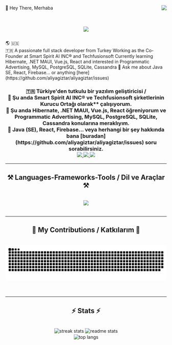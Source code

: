 👋 Hey There, Merhaba
<img align="right" src="https://visitor-badge.laobi.icu/badge?page_id=aliyagiztar.aliyagiztar" />
<h1 align="center">
    <img src="https://readme-typing-svg.herokuapp.com/?font=Righteous&size=35&center=true&vCenter=true&width=500&height=70&duration=4000&lines=Hi+There!+👋;+Merhaba!+👋;+I'm+Ali+Yağız+Tar!;+Ben+Ali+Yağız+Tar!;" />
</h1>
🌎 🇺🇸
<br/>
🇹🇷 A passionate full stack developer from Turkey</h3>
Working as the Co-Founder at Smart Spirit AI INC® and Techfusionsoft
Currently learning Hibernate, .NET MAUI, Vue.js, React and interested in Programmatic Advertising, MySQL, PostgreSQL, SQLite, Cassandra
 💬 Ask me about Java SE, React, Firebase... or anything [here](https://github.com/aliyagiztar/aliyagiztar/issues)
<br/>
<h3 align="center">🇹🇷 Türkiye'den tutkulu bir yazılım geliştiricisi / 
<br/>
<div align="center">
 🔭 Şu anda Smart Spirit AI INC® ve Techfusionsoft şirketlerinin Kurucu Ortağı olarak** çalışıyorum.
<br/>
 🌱 Şu anda Hibernate, .NET MAUI, Vue.js, React öğreniyorum ve Programmatic Advertising, MySQL, PostgreSQL, SQLite, Cassandra konularına meraklıyım.
<br/>
 💬 Java (SE), React, Firebase... veya herhangi bir şey hakkında bana [buradan](https://github.com/aliyagiztar/aliyagiztar/issues) soru sorabilirsiniz.
<br/>
</div>
<div align="center">
  <a href="mailto:aliyagiz.tar@gmail.com">
    <img src="https://img.shields.io/badge/Gmail-333333?style=for-the-badge&logo=gmail&logoColor=red" />
  </a>
  <a href="https://www.linkedin.com/in/aliyagiztar/" target="_blank">
    <img src="https://img.shields.io/badge/LinkedIn-0077B5?style=for-the-badge&logo=linkedin&logoColor=white" target="_blank" />
  </a>
  <a href="https://www.aliyagiztar.com/" target="_blank">
     <img src="https://img.shields.io/badge/Portfolio-FF5722?style=for-the-badge&logo=todoist&logoColor=white" target="_blank" />
  </a>
</div>
<hr/>
<h2 align="center">⚒️ Languages-Frameworks-Tools / Dil ve Araçlar ⚒️</h2>
<br/>
<div align="center">
    <img src="https://skillicons.dev/icons?i=java,javascript,csharp,nodejs,python,dotnet,react,html,css,mongodb,git,ml,mysql,postgres,sqlite,cassandra" />
</div>
<br/>
<hr/>
<div align="center">
  <h2>🐍 My Contributions / Katkılarım 🐍</h2>
  <br>
    <img alt="snake eating my contributions" src="https://raw.githubusercontent.com/salesp07/salesp07/output/github-contribution-grid-snake.svg" />
<br/><br/><br/>
</div>
<hr/>
<h2 align="center">⚡ Stats ⚡</h2>
<br/>
<div align=center>
  <img width=390 src="https://github-readme-streak-stats.herokuapp.com/?user=aliyagiztar&count_private=true&theme=react&border_radius=10" alt="streak stats"/>
  <img width=390 src="https://github-readme-stats.vercel.app/api?username=aliyagiztar&count_private=true&show_icons=true&theme=react&border_radius=10" alt="readme stats" />
  <br/>
  <img width=325 align="center" src="https://github-readme-stats.vercel.app/api/top-langs/?username=aliyagiztar&hide=HTML&langs_count=8&layout=compact&theme=react&border_radius=10&size_weight=0.5&count_weight=0.5" alt="top langs" />
</div>
<br/><br/>
